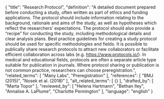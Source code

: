 {
  "title": "Research Protocol",
  "definition": "A detailed document prepared before conducting a study, often written as part of ethics and funding applications. The protocol should include information relating to the background, rationale and aims of the study, as well as hypotheses which reflect the researchers’ expectations. The protocol should also provide a “recipe” for conducting the study, including methodological details and clear analysis plans. Best practice guidelines for creating a study protocol should be used for specific methodologies and fields. It is possible to publically share research protocols to attract new collaborators or facilitate efficient collaboration across labs (e.g. https://www.protocols.io/). In medical and educational fields, protocols are often a separate article type suitable for publication in journals. Where protocol sharing or publication is not common practice, researchers can choose preregistration.",
  "related_terms": [
    "Many Labs",
    "Preregistration"
  ],
  "references": [
    "BMJ (2015)",
    "Nosek et al. (2018)"
  ],
  "alt_related_terms": [
    {}
  ],
  "drafted_by": [
    "Marta Topor"
  ],
  "reviewed_by": [
    "Helena Hartmann",
    "Bethan Iley",
    "Annalise A. LaPlume",
    "Charlotte Pennington"
  ],
  "language": "english"
}
